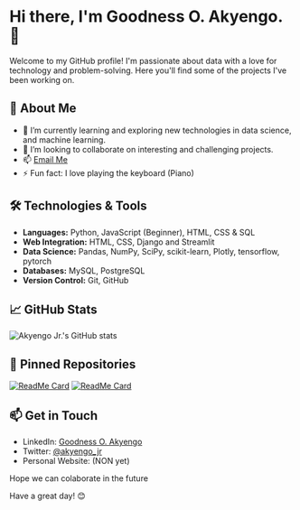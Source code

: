 # Hi there, I'm Goodness O. Akyengo. 👋

Welcome to my GitHub profile! I'm passionate about data with a love for technology and problem-solving. Here you'll find some of the projects I've been working on.

## 🚀 About Me

- 🌱 I’m currently learning and exploring new technologies in data science, and machine learning.
- 👯 I’m looking to collaborate on interesting and challenging projects.
- 📫 [Email Me](mailto:goodness.akyengo1@gmail.com)
- ⚡ Fun fact: I love playing the keyboard (Piano)

## 🛠️ Technologies & Tools

- **Languages:** Python, JavaScript (Beginner), HTML, CSS & SQL
- **Web Integration:** HTML, CSS, Django and Streamlit 
- **Data Science:** Pandas, NumPy, SciPy, scikit-learn, Plotly, tensorflow, pytorch
- **Databases:** MySQL, PostgreSQL
- **Version Control:** Git, GitHub

##  📈 GitHub Stats

![Akyengo Jr.'s GitHub stats](https://github-readme-stats.vercel.app/api?username=akyengo-Jr&show_icons=true&theme=radical)

## 📌 Pinned Repositories

[![ReadMe Card](https://github-readme-stats.vercel.app/api/pin/?username=akyengo-Jr&repo=analysis-dashboard&theme=radical)](https://github.com/akyengo-Jr/analysis-dashboard)
[![ReadMe Card](https://github-readme-stats.vercel.app/api/pin/?username=akyengo-Jr&repo=SQL_learning_projects&theme=radical)](https://github.com/akyengo-Jr/SQL_learning_projects)

## 📫 Get in Touch

- LinkedIn: [Goodness O. Akyengo](https://www.linkedin.com/in/goodness-akyengo/)
- Twitter: [@akyengo_jr](https://x.com/akyengo_jr)
- Personal Website: (NON yet)


Hope we can colaborate in the future

Have a great day! 😊
